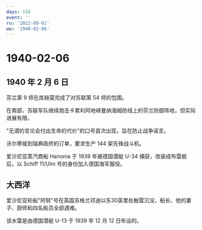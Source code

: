 ```yaml
---
days: 158
event: ''
ru: '2022-08-01'
ww: '1940-02-06'
---
```


# 1940-02-06

## 1940 年 2 月 6 日

芬兰第 9 师在库赫莫完成了对苏联第 54 师的包围。

在南部，苏联军队继续炮击卡累利阿地峡曼纳海姆防线上的芬兰防御阵地，但实际进展有限。

"无谓的言论会付出生命的代价"的口号首次出现，旨在防止战争谣言。

沃尔蒂接到瑞典政府的订单，要求生产 144 架先锋战斗机。

爱沙尼亚蒸汽商船 Hanonia 于 1939 年被德国潜艇 U-34
捕获，改装成布雷舰后，以 Schiff 11/Ulm 号的身份加入德国海军服役。

## 大西洋

爱沙尼亚轮船"阿努"号在英国苏格兰邓迪以东30英里处触雷沉没，船长、他的妻子、厨师和四名船员全部遇难。

该水雷是由德国潜艇 U-13 于 1939 年 12 月 12 日布设的。